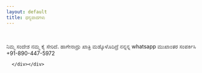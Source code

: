 ```yaml
---
layout: default
title: ಧನ್ಯವಾದಗಳು
---
```


<div class="container">
        <div class="thanks thum"><i class="fa fa-thumbs-up fa-5x"></i><br><p>ನಿಮ್ಮ ಸಂದೇಶ ನಮ್ಮ ಕೈ ಸೇರಿದೆ. ಹಾಗೇನಾದ್ರು ಖಾತ್ರಿ ಮಡ್ಕೊಳೊದಿದ್ರೆ ನನ್ನನ್ನ whatsapp ಮುಖಾಂತರ ಸಂಪರ್ಕಿಸಿ +91-890-447-5972 </p>

      </div></div>
      

     